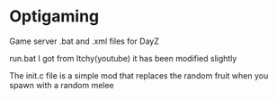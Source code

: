 # Optigaming
Game server .bat and .xml files for DayZ

run.bat I got from Itchy(youtube) it has been modified slightly

The init.c file is a simple mod that replaces the random fruit when you spawn with a random melee 

